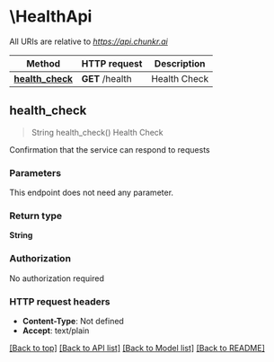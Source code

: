 # \HealthApi

All URIs are relative to *https://api.chunkr.ai*

Method | HTTP request | Description
------------- | ------------- | -------------
[**health_check**](HealthApi.md#health_check) | **GET** /health | Health Check



## health_check

> String health_check()
Health Check

Confirmation that the service can respond to requests

### Parameters

This endpoint does not need any parameter.

### Return type

**String**

### Authorization

No authorization required

### HTTP request headers

- **Content-Type**: Not defined
- **Accept**: text/plain

[[Back to top]](#) [[Back to API list]](../README.md#documentation-for-api-endpoints) [[Back to Model list]](../README.md#documentation-for-models) [[Back to README]](../README.md)

